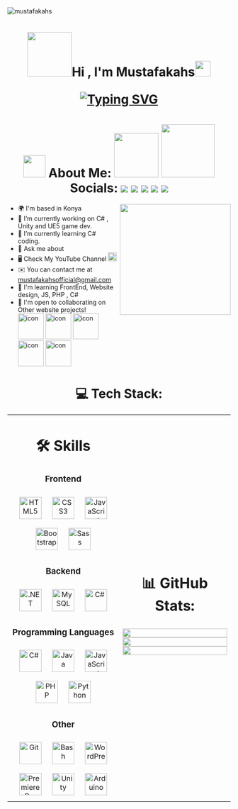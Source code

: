 <img src="https://visitcount.itsvg.in/api?id=mustafakahsofficial&icon=2&color=5)](https://visitcount.itsvg.in" alt="mustafakahs" /> 

<h1 align="center"><picture><img src="https://i.giphy.com/media/v1.Y2lkPTc5MGI3NjExaXVhMjc0N2t0bjA4Nm1oZWFsdXltZGwwamt4MGdzZmZycnVhamZ3NiZlcD12MV9pbnRlcm5hbF9naWZfYnlfaWQmY3Q9cw/f7omQNmgiyjj5sffvZ/giphy.gif" width = 100px></picture>Hi , I'm Mustafakahs<img src="https://media.giphy.com/media/hvRJCLFzcasrR4ia7z/giphy.gif" width="35"> 
	<p align="center">
  	<a href="https://git.io/typing-svg"><img src="https://readme-typing-svg.herokuapp.com?font=Architects+Daughter&pause=1000&center=true&width=435&lines=Full+Stack+Web+Developer;Game+Developer" alt="Typing SVG" /></a>
</p>
</h1>

<h1>
	<div align="center">
	<picture><img src = "https://github.com/7oSkaaa/7oSkaaa/blob/main/Images/about_me.gif?raw=true" width = 50px></picture> About Me:
	<picture><img src="https://i.giphy.com/media/v1.Y2lkPTc5MGI3NjExbW5pZTVlZGtnbGNiOWt5MXRwbW1rY2c3NnQ2cXZueWltdHB3a2ZrMSZlcD12MV9pbnRlcm5hbF9naWZfYnlfaWQmY3Q9cw/7j2hfyeVcDtf2/giphy.gif" width = 100px></picture>
	<picture><img src="https://user-images.githubusercontent.com/73097560/115834477-dbab4500-a447-11eb-908a-139a6edaec5c.gif" width= 120px></picture>
	Socials:
	 <a href="mailto:mustafakahsofficial@gmail.com"><img src="https://skillicons.dev/icons?i=gmail" /></a>
 	 <a href="https://www.linkedin.com/in/mehmet-mustafa-%C3%B6zbay-546361224/"><img src="https://skillicons.dev/icons?i=linkedin" /></a>
  	 <a href="https://www.instagram.com/mustafakahs/"><img src="https://skillicons.dev/icons?i=instagram" /></a>
	 <a href="https://x.com/mustafakahscode"><img src="https://img.icons8.com/?size=50&id=ZNMifeqJbPRv&format=png&color=000000" /></a>
	 <a href="mailto:mustafamehmet@windowslive.com"><img src="https://img.icons8.com/?size=55&id=OumT4lIcOllS&format=png&color=000000" /></a>
	</div>
</h1>
  <picture> <img align="right"  src="https://github.com/7oSkaaa/7oSkaaa/blob/main/Images/Right_Side.gif?raw=true" width = 250p></picture>
 


<p>
  
- 🌍 I'm based in Konya
- 🔭 I’m currently working on C# , Unity and UE5 game dev.
- 🌱 I’m currently learning C# coding.
- 💬 Ask me about
- 🖥️ Check My YouTube Channel <img src="https://img.icons8.com/?size=100&id=19318&format=png&color=000000" width="20" height="20">
- ✉️ You can contact me at mustafakahsofficial@gmail.com 
- 🧠 I'm learning FrontEnd, Website design, JS, PHP , C#
- 🤝 I'm open to collaborating on Other website projects!
  <div >
	<img src="https://techstack-generator.vercel.app/js-icon.svg" alt="icon" width="58" height="58" />
	<img src="https://techstack-generator.vercel.app/csharp-icon.svg" alt="icon" width="58" height="58" />
	<img src="https://techstack-generator.vercel.app/python-icon.svg" alt="icon" width="58" height="58" />
	<img src="https://techstack-generator.vercel.app/github-icon.svg" alt="icon" width="58" height="58" />
	<img src="https://techstack-generator.vercel.app/mysql-icon.svg" alt="icon" width="58" height="58" />
</div>
</p>




<h1 align="center">💻 Tech Stack: </h1>

<table align="center" width="100%" >
 <tr>
    <td align="left" width="50%">
      
# <p align="center">🛠️ Skills</p>
### <div align="center">__Frontend__</div>   
<div align="center">  
<a href="https://en.wikipedia.org/wiki/HTML5" target="_blank"><img style="margin: 10px" src="https://profilinator.rishav.dev/skills-assets/html5-original-wordmark.svg" alt="HTML5" height="50" /></a>  
<a href="https://www.w3schools.com/css/" target="_blank"><img style="margin: 10px" src="https://profilinator.rishav.dev/skills-assets/css3-original-wordmark.svg" alt="CSS3" height="50" /></a>  
<a href="https://www.javascript.com/" target="_blank"><img style="margin: 10px" src="https://profilinator.rishav.dev/skills-assets/javascript-original.svg" alt="JavaScript" height="50" /></a>  
<a href="https://getbootstrap.com/docs/3.4/javascript/" target="_blank"><img style="margin: 10px" src="https://profilinator.rishav.dev/skills-assets/bootstrap-plain.svg" alt="Bootstrap" height="50" /></a>  
<a href="https://sass-lang.com/" target="_blank"><img style="margin: 10px" src="https://profilinator.rishav.dev/skills-assets/sass-original.svg" alt="Sass" height="50" /></a>  
</div>  

### <div align="center">__Backend__</div>  
<div align="center">  
<a href="https://dotnet.microsoft.com/download/dotnet-framework" target="_blank"><img style="margin: 10px" src="https://profilinator.rishav.dev/skills-assets/dot-net-original-wordmark.svg" alt=".NET" height="50" /></a>  
<a href="https://www.mysql.com/" target="_blank"><img style="margin: 10px" src="https://profilinator.rishav.dev/skills-assets/mysql-original-wordmark.svg" alt="MySQL" height="50" /></a>  
<a href="https://docs.microsoft.com/en-us/dotnet/csharp/" target="_blank"><img style="margin: 10px" src="https://profilinator.rishav.dev/skills-assets/csharp-original.svg" alt="C#" height="50" /></a>  
</div>

### <div align="center">__Programming Languages__</div> 
<div align="center">  
<a href="https://docs.microsoft.com/en-us/dotnet/csharp/" target="_blank"><img style="margin: 10px" src="https://profilinator.rishav.dev/skills-assets/csharp-original.svg" alt="C#" height="50" /></a>  
<a href="https://www.java.com/" target="_blank"><img style="margin: 10px" src="https://profilinator.rishav.dev/skills-assets/java-original-wordmark.svg" alt="Java" height="50" /></a>  
<a href="https://www.javascript.com/" target="_blank"><img style="margin: 10px" src="https://profilinator.rishav.dev/skills-assets/javascript-original.svg" alt="JavaScript" height="50" /></a>  
<a href="https://www.php.net/" target="_blank"><img style="margin: 10px" src="https://profilinator.rishav.dev/skills-assets/php-original.svg" alt="PHP" height="50" /></a>  
<a href="https://www.python.org/" target="_blank"><img style="margin: 10px" src="https://profilinator.rishav.dev/skills-assets/python-original.svg" alt="Python" height="50" /></a>  
</div>

### <div align="center">__Other__</div> 
<div align="center">  
<a href="https://github.com/" target="_blank"><img style="margin: 10px" src="https://profilinator.rishav.dev/skills-assets/git-scm-icon.svg" alt="Git" height="50" /></a>  
<a href="https://www.gnu.org/software/bash/" target="_blank"><img style="margin: 10px" src="https://profilinator.rishav.dev/skills-assets/gnu_bash-icon.svg" alt="Bash" height="50" /></a>  
<a href="https://wordpress.com/" target="_blank"><img style="margin: 10px" src="https://profilinator.rishav.dev/skills-assets/wordpress.png" alt="WordPress" height="50" /></a>  
<a href="https://www.adobe.com/in/products/premiere.html" target="_blank"><img style="margin: 10px" src="https://profilinator.rishav.dev/skills-assets/adobepremierepro.png" alt="Premiere Pro" height="50" /></a>  
<a href="https://unity.com/" target="_blank"><img style="margin: 10px" src="https://profilinator.rishav.dev/skills-assets/unity.png" alt="Unity" height="50" /></a>  
<a href="https://www.arduino.cc/" target="_blank"><img style="margin: 10px" src="https://profilinator.rishav.dev/skills-assets/arduino.png" alt="Arduino" height="50" /></a>  
</div>
</td>
    <td>
	    
# <p align="center">📊 GitHub Stats:</p>
<p align="right">
  <img width="100%" src="https://github-readme-stats.vercel.app/api?username=mustafakahsofficial&theme=radical&hide_border=false&include_all_commits=true&count_private=false" />
 </br>
  <img width="100%" src="https://github-readme-streak-stats.herokuapp.com/?user=mustafakahsofficial&theme=radical&hide_border=false"/>
 </br>
  <img width="100%" src="https://github-readme-stats.vercel.app/api/top-langs/?username=mustafakahsofficial&theme=radical&hide_border=false&include_all_commits=true&count_private=false&layout=compact" />
</p>
     
  </td>
 </tr>
</table>
